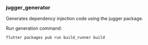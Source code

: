 ### jugger_generator

Generates dependency injection code using the jugger package.

Run generation command:
```
flutter packages pub run build_runner build
```